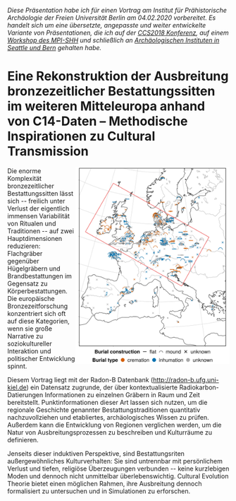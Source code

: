*Diese Präsentation habe ich für einen Vortrag am Institut für Prähistorische Archäologie der Freien Universität Berlin am 04.02.2020 vorbereitet. Es handelt sich um eine übersetzte, angepasste und weiter entwickelte Variante von Präsentationen, die ich auf der [CCS2018 Konferenz](https://github.com/nevrome/cultrans.bronzeageburials.ccs2018), auf einem [Workshop des MPI-SHH](https://github.com/nevrome/cultrans.bronzeageburials.NASHH2019) und schließlich an [Archäologischen Instituten in Seattle und Bern](https://github.com/nevrome/cultrans.bronzeageburials.article2019) gehalten habe.*

# Eine Rekonstruktion der Ausbreitung bronzezeitlicher Bestattungssitten im weiteren Mitteleuropa anhand von C14-Daten – Methodische Inspirationen zu Cultural Transmission

<img align="right" src="map_graves.jpeg" width = 350>

Die enorme Komplexität bronzezeitlicher Bestattungssitten lässt sich -- freilich unter Verlust der eigentlich immensen Variabilität von Ritualen und Traditionen -- auf zwei Hauptdimensionen reduzieren: Flachgräber gegenüber Hügelgräbern und Brandbestattungen im Gegensatz zu Körperbestattungen. Die europäische Bronzezeitforschung konzentriert sich oft auf diese Kategorien, wenn sie große Narrative zu soziokultureller Interaktion und politischer Entwicklung spinnt. 

Diesem Vortrag liegt mit der Radon-B Datenbank (http://radon-b.ufg.uni-kiel.de) ein Datensatz zugrunde, der über kontextualisierte Radiokarbon-Datierungen Informationen zu einzelnen Gräbern in Raum und Zeit bereitstellt. Punktinformationen dieser Art lassen sich nutzen, um die regionale Geschichte genannter Bestattungstraditionen quantitativ nachzuvollziehen und etabliertes, archäologisches Wissen zu prüfen. Außerdem kann die Entwicklung von Regionen verglichen werden, um die Natur von Ausbreitungsprozessen zu beschreiben und Kulturräume zu definieren.

Jenseits dieser induktiven Perspektive, sind Bestattungsriten außergewöhnliches Kulturverhalten: Sie sind untrennbar mit persönlichem Verlust und tiefen, religiöse Überzeugungen verbunden -- keine kurzlebigen Moden und dennoch nicht unmittelbar überlebenswichtig. Cultural Evolution Theorie bietet einen möglichen Rahmen, ihre Ausbreitung dennoch formalisiert zu untersuchen und in Simulationen zu erforschen. 
